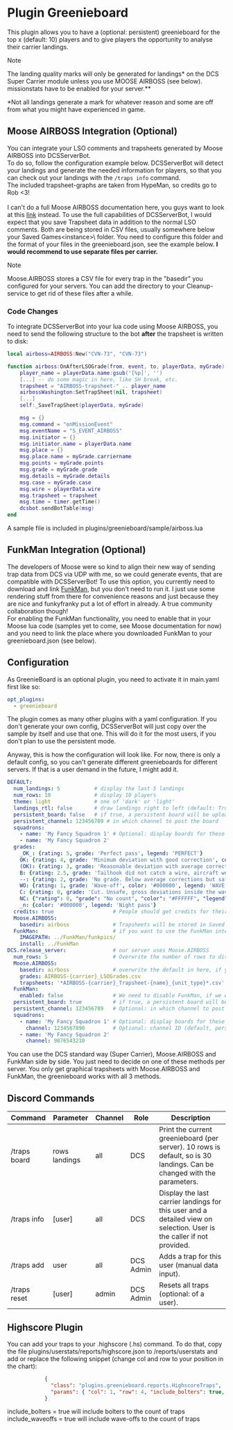 # Plugin Greenieboard
This plugin allows you to have a (optional: persistent) greenieboard for the top x (default: 10) players and to give 
players the opportunity to analyse their carrier landings.

> [!NOTE]
> The landing quality marks will only be generated for landings\* on the DCS Super Carrier module unless you use MOOSE 
> AIRBOSS (see below).</br>
> missionstats have to be enabled for your server.**
<p></p>
*Not all landings generate a mark for whatever reason and some are off from what you might have experienced in game.

## Moose AIRBOSS Integration (Optional)
You can integrate your LSO comments and trapsheets generated by Moose AIRBOSS into DCSServerBot.<br>
To do so, follow the configuration example below. DCSServerBot will detect your landings and generate the needed 
information for players, so that you can check out your landings with the `/traps info` command.<br>
The included trapsheet-graphs are taken from HypeMan, so credits go to Rob <3!<br>
<br>
I can't do a full Moose AIRBOSS documentation here, you guys want to look at this 
[link](https://flightcontrol-master.github.io/MOOSE_DOCS_DEVELOP/Documentation/Ops.Airboss.html) instead. To use the
full capabilities of DCSServerBot, I would expect that you save Trapsheet data in addition to the normal LSO comments.
Both are being stored in CSV files, usually somewhere below your Saved Games\<instance>\ folder. You need to configure
this folder and the format of your files in the greenieboard.json, see the example below. 
**I would recommend to use separate files per carrier.**<br>

> [!NOTE]
> Moose.AIRBOSS stores a CSV file for every trap in the "basedir" you configured for your servers. 
> You can add the directory to your Cleanup-service to get rid of these files after a while. 

### Code Changes
To integrate DCSServerBot into your lua code using Moose AIRBOSS, you need to send the following structure to the bot
**after** the trapsheet is written to disk:
```lua
local airboss=AIRBOSS:New("CVN-73", "CVN-73")

function airboss:OnAfterLSOGrade(from, event, to, playerData, myGrade)
    player_name = playerData.name:gsub('[%p]', '')
    [...] -- do some magic in here, like SH break, etc.
    trapsheet = "AIRBOSS-trapsheet-" .. player_name
    airbossWashington:SetTrapSheet(nil, trapsheet)
    [...]
    self:_SaveTrapSheet(playerData, myGrade)

    msg = {}
    msg.command = "onMissionEvent"
    msg.eventName = "S_EVENT_AIRBOSS"
    msg.initiator = {}
    msg.initiator.name = playerData.name
    msg.place = {}
    msg.place.name = myGrade.carriername
    msg.points = myGrade.points
    msg.grade = myGrade.grade
    msg.details = myGrade.details
    msg.case = myGrade.case
    msg.wire = playerData.wire
    msg.trapsheet = trapsheet
    msg.time = timer.getTime()
    dcsbot.sendBotTable(msg)
end 
```
A sample file is included in plugins/greenieboard/sample/airboss.lua

## FunkMan Integration (Optional)
The developers of Moose were so kind to align their new way of sending trap data from DCS via UDP with me, so we could
generate events, that are compatible with DCSServerBot! To use this option, you currently need to download and link 
[FunkMan](https://github.com/funkyfranky/FunkMan), but you don't need to run it. I just use some rendering stuff from
there for convenience reasons and just because they are nice and funkyfranky put a lot of effort in already. A true
community collaboration though!</br>
For enabling the FunkMan functionality, you need to enable that in your Moose lua code (samples yet to come, see Moose
documentation for now) and you need to link the place where you downloaded FunkMan to your greenieboard.json (see below).

## Configuration
As GreenieBoard is an optional plugin, you need to activate it in main.yaml first like so:
```yaml
opt_plugins:
  - greenieboard
```

The plugin comes as many other plugins with a yaml configuration. If you don't generate your own config, DCSServerBot
will just copy over the sample by itself and use that one. This will do it for the most users, if you don't plan to
use the persistent mode.

Anyway, this is how the configuration will look like. For now, there is only a default config, so you can't generate
different greenieboards for different servers. If that is a user demand in the future, I might add it.

```yaml
DEFAULT:
  num_landings: 5           # display the last 5 landings
  num_rows: 10              # display 10 players
  theme: light              # one of 'dark' or 'light'
  landings_rtl: false       # draw landings right to left (default: True)
  persistent_board: false   # if true, a persistent board will be uploaded into persistent_channel
  persistent_channel: 123456789 # in which channel to post the board
  squadrons:
    - name: 'My Fancy Squadron 1' # Optional: display boards for these squadrons
    - name: 'My Fancy Squadron 2'
  grades:
    _OK_: {rating: 5, grade: 'Perfect pass', legend: 'PERFECT'}
    OK: {rating: 4, grade: 'Minimum deviation with good correction', color: '#29C248', legend: 'OK'}
    (OK): {rating: 3, grade: 'Reasonable deviation with average correction', color: '#F2C038', legend: 'FAIR'}
    B: {rating: 2.5, grade: 'Tailhook did not catch a wire, aircraft went around for another pass', color: '#088199', legend: 'BOLTER'}
    --: {rating: 2, grade: 'No grade. Below average corrections but safe pass', color: '#73481d', legend: 'NO GRADE'}
    WO: {rating: 1, grade: 'Wave-off', color: '#000000', legend: 'WAVE OFF'}
    C: {rating: 0, grade: 'Cut. Unsafe, gross deviations inside the wave-off window', color: '#CC0000', legend: 'CUT'}
    NC: {"rating": 0, "grade": "No count", "color": "#FFFFFF", "legend": "NO COUNT"}
    _n: {color: '#000000', legend: 'Night pass'}
  credits: true                   # People should get credits for their landings (see CreditSystem)
  Moose.AIRBOSS:
    basedir: airboss              # Trapsheets will be stored in Saved Games\<instance>\airboss
  FunkMan:                        # if you want to use the FunkMan integration
    IMAGEPATH: ../FunkMan/funkpics/
    install: ../FunkMan
DCS.release_server:               # our server uses Moose.AIRBOSS
  num_rows: 5                     # Overwrite the number of rows to display (default: 10)
  Moose.AIRBOSS:
    basedir: airboss              # overwrite the default in here, if you like
    grades: AIRBOSS-{carrier}_LSOGrades.csv
    trapsheets: '*AIRBOSS-{carrier}_Trapsheet-{name}_{unit_type}*.csv'
  FunkMan:
    enabled: false                # We need to disable FunkMan, if we want SC or Moose.AIRBOSS instead
  persistent_board: true          # if true, a persistent board will be uploaded into persistent_channel
  persistent_channel: 123456789   # Optional: in which channel to post the board (default: status channel)
  squadrons: 
    - name: 'My Fancy Squadron 1' # Optional: display boards for these squadrons
      channel: 1234567890         # Optional: channel ID (default, persistent_channel above)
    - name: 'My Fancy Squadron 2'
      channel: 9876543210
```
You can use the DCS standard way (Super Carrier), Moose.AIRBOSS and FunkMan side by side. You just need to decide on one
of these methods per server. You only get graphical trapsheets with Moose.AIRBOSS and FunkMan, the greenieboard works 
with all 3 methods.

## Discord Commands

| Command      | Parameter     | Channel | Role      | Description                                                                                                             |
|--------------|---------------|---------|-----------|-------------------------------------------------------------------------------------------------------------------------|
| /traps board | rows landings | all     | DCS       | Print the current greenieboard (per server). 10 rows is default, so is 30 landings. Can be changed with the parameters. |
| /traps info  | [user]        | all     | DCS       | Display the last carrier landings for this user and a detailed view on selection. User is the caller if not provided.   |
| /traps add   | user          | all     | DCS Admin | Adds a trap for this user (manual data input).                                                                          |
| /traps reset | [user]        | admin   | DCS Admin | Resets all traps (optional: of a user).                                                                                 |

## Highscore Plugin
You can add your traps to your .highscore (.hs) command. To do that, copy the file plugins/userstats/reports/highscore.json 
to /reports/userstats and add or replace the following snippet (change col and row to your position in the chart):
```json
            {
              "class": "plugins.greenieboard.reports.HighscoreTraps",
              "params": { "col": 1, "row": 4, "include_bolters": true, "include_waveoffs": true }
            }
```
include_bolters = true will include bolters to the count of traps</br>
include_waveoffs = true will include wave-offs to the count of traps</br>
